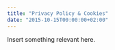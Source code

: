 ```yaml
---
title: "Privacy Policy & Cookies"
date: "2015-10-15T00:00:00+02:00"
---
```


Insert something relevant here.